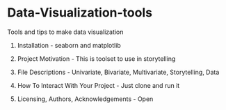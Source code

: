 # Data-Visualization-tools
Tools and tips to make data visualization


1. Installation - seaborn and matplotlib

2. Project Motivation - This is toolset to use in storytelling 

3. File Descriptions - Univariate, Bivariate, Multivariate, Storytelling, Data

4. How To Interact With Your Project -  Just clone and run it 

5. Licensing, Authors, Acknowledgements - Open


